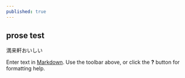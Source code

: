 ```yaml
---
published: true
---
```



## prose test
満来軒おいしい

Enter text in [Markdown](http://daringfireball.net/projects/markdown/). Use the toolbar above, or click the **?** button for formatting help.
